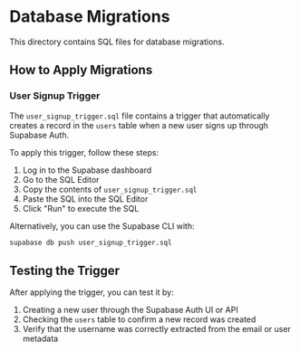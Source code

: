 # Database Migrations

This directory contains SQL files for database migrations.

## How to Apply Migrations

### User Signup Trigger

The `user_signup_trigger.sql` file contains a trigger that automatically creates a record in the `users` table when a new user signs up through Supabase Auth.

To apply this trigger, follow these steps:

1. Log in to the Supabase dashboard
2. Go to the SQL Editor
3. Copy the contents of `user_signup_trigger.sql`
4. Paste the SQL into the SQL Editor
5. Click "Run" to execute the SQL

Alternatively, you can use the Supabase CLI with:

```bash
supabase db push user_signup_trigger.sql
```

## Testing the Trigger

After applying the trigger, you can test it by:

1. Creating a new user through the Supabase Auth UI or API
2. Checking the `users` table to confirm a new record was created
3. Verify that the username was correctly extracted from the email or user metadata 